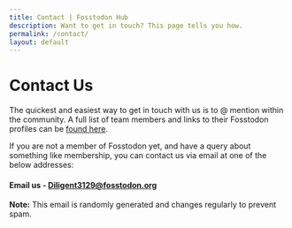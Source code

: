 ```yaml
---
title: Contact | Fosstodon Hub
description: Want to get in touch? This page tells you how.
permalink: /contact/
layout: default
---
```

# Contact Us

The quickest and easiest way to get in touch with us is to @ mention within the community. A full list of team members and links to their Fosstodon profiles can be [found here](/team).

If you are not a member of Fosstodon yet, and have a query about something like membership, you can contact us via email at one of the below addresses:

#### Email us - [Diligent3129@fosstodon.org](mailto:Diligent3129@fosstodon.org)

**Note:** This email is randomly generated and changes regularly to prevent spam.
